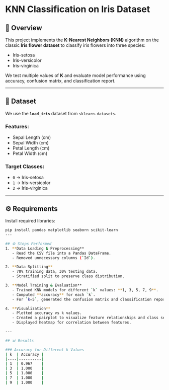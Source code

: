 # KNN Classification on Iris Dataset

## 📌 Overview
This project implements the **K-Nearest Neighbors (KNN)** algorithm on the classic **Iris flower dataset** to classify iris flowers into three species:
- Iris-setosa
- Iris-versicolor
- Iris-virginica

We test multiple values of **K** and evaluate model performance using accuracy, confusion matrix, and classification report.

---

## 📂 Dataset
We use the **`load_iris`** dataset from `sklearn.datasets`.

### Features:
- Sepal Length (cm)
- Sepal Width (cm)
- Petal Length (cm)
- Petal Width (cm)

### Target Classes:
- `0` → Iris-setosa
- `1` → Iris-versicolor
- `2` → Iris-virginica

---

## ⚙️ Requirements
Install required libraries:
```bash
pip install pandas matplotlib seaborn scikit-learn
---

## ⚙️ Steps Performed
1. **Data Loading & Preprocessing**  
   - Read the CSV file into a Pandas DataFrame.  
   - Removed unnecessary columns (`Id`).  

2. **Data Splitting**  
   - 70% training data, 30% testing data.  
   - Stratified split to preserve class distribution.  

3. **Model Training & Evaluation**  
   - Trained KNN models for different `k` values: **1, 3, 5, 7, 9**.  
   - Computed **accuracy** for each `k`.  
   - For `k=5`, generated the confusion matrix and classification report.  

4. **Visualization**  
   - Plotted accuracy vs k values.  
   - Created a pairplot to visualize feature relationships and class separation.  
   - Displayed heatmap for correlation between features.

---

## 📊 Results

### Accuracy for Different k Values
| k  | Accuracy |
|----|----------|
| 1  | 0.967    |
| 3  | 1.000    |
| 5  | 1.000    |
| 7  | 1.000    |
| 9  | 1.000    |
